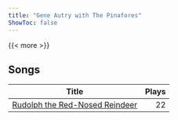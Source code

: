 ```yaml
---
title: "Gene Autry with The Pinafores"
ShowToc: false
---
```


{{< more >}}

## Songs
Title | Plays 
----- | -----: 
[Rudolph the Red-Nosed Reindeer](/songs/rudolph-the-red-nosed-reindeer) | 22

